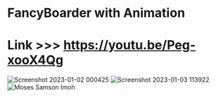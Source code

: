 # FancyBoarder with Animation 
# Link >>>  https://youtu.be/Peg-xooX4Qg
![Screenshot 2023-01-02 000425](https://user-images.githubusercontent.com/91014957/210347904-1d9d4f83-553f-4f77-bcca-a8a816cf15ba.png)
![Screenshot 2023-01-03 113922](https://user-images.githubusercontent.com/91014957/210347961-1b265ef9-b247-47e0-a626-2dafbae48436.png) ![Moses Samson Imoh](https://user-images.githubusercontent.com/91014957/210347962-312ef9d6-6453-4928-99cc-cab4f457303c.png)

